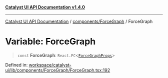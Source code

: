 [**Catalyst UI API Documentation v1.4.0**](../../../README.md)

---

[Catalyst UI API Documentation](../../../README.md) / [components/ForceGraph](../README.md) / ForceGraph

# Variable: ForceGraph

> `const` **ForceGraph**: `React.FC`\<[`ForceGraphProps`](../../../ForceGraph/types/interfaces/ForceGraphProps.md)\>

Defined in: [workspace/catalyst-ui/lib/components/ForceGraph/ForceGraph.tsx:192](https://github.com/TheBranchDriftCatalyst/catalyst-ui/blob/main/lib/components/ForceGraph/ForceGraph.tsx#L192)
